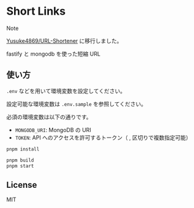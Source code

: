 # Short Links

> [!NOTE]
> [Yusuke4869/URL-Shortener](https://github.com/Yusuke4869/URL-Shortener) に移行しました。

fastify と mongodb を使った短縮 URL

## 使い方

`.env` などを用いて環境変数を設定してください。

設定可能な環境変数は `.env.sample` を参照してください。

必須の環境変数は以下の通りです。

- `MONGODB_URI`: MongoDB の URI
- `TOKEN`: API へのアクセスを許可するトークン（ , 区切りで複数指定可能）

```sh
pnpm install
```

```sh
pnpm build
pnpm start
```

## License

MIT
